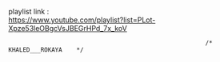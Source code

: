 playlist link :  
https://www.youtube.com/playlist?list=PLot-Xpze53leOBgcVsJBEGrHPd_7x_koV

                                                           /*    KHALED___ROKAYA    */
